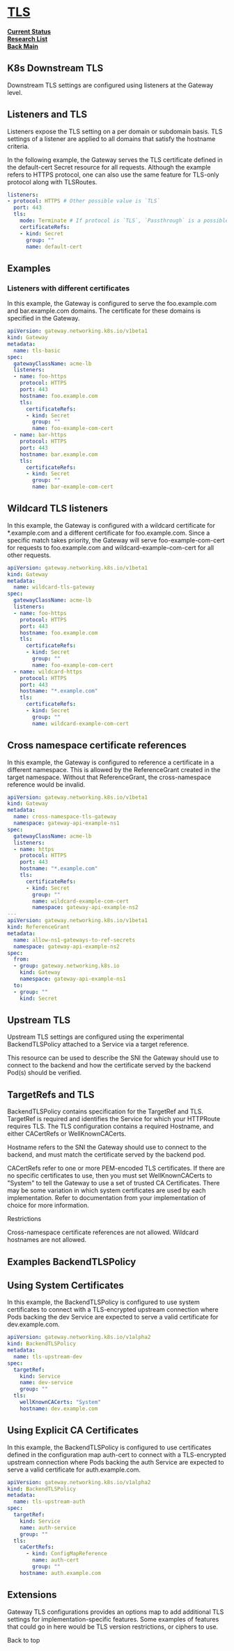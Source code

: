 # **[TLS](https://gateway-api.sigs.k8s.io/guides/tls)**

**[Current Status](../../../../development/status/weekly/current_status.md)**\
**[Research List](../../../research_list.md)**\
**[Back Main](../../../../README.md)**

## K8s Downstream TLS

Downstream TLS settings are configured using listeners at the Gateway level.

## Listeners and TLS

Listeners expose the TLS setting on a per domain or subdomain basis. TLS settings of a listener are applied to all domains that satisfy the hostname criteria.

In the following example, the Gateway serves the TLS certificate defined in the default-cert Secret resource for all requests. Although the example refers to HTTPS protocol, one can also use the same feature for TLS-only protocol along with TLSRoutes.

```yaml
listeners:
- protocol: HTTPS # Other possible value is `TLS`
  port: 443
  tls:
    mode: Terminate # If protocol is `TLS`, `Passthrough` is a possible mode
    certificateRefs:
    - kind: Secret
      group: ""
      name: default-cert
```

## Examples

### Listeners with different certificates

In this example, the Gateway is configured to serve the foo.example.com and bar.example.com domains. The certificate for these domains is specified in the Gateway.

```yaml
apiVersion: gateway.networking.k8s.io/v1beta1
kind: Gateway
metadata:
  name: tls-basic
spec:
  gatewayClassName: acme-lb
  listeners:
  - name: foo-https
    protocol: HTTPS
    port: 443
    hostname: foo.example.com
    tls:
      certificateRefs:
      - kind: Secret
        group: ""
        name: foo-example-com-cert
  - name: bar-https
    protocol: HTTPS
    port: 443
    hostname: bar.example.com
    tls:
      certificateRefs:
      - kind: Secret
        group: ""
        name: bar-example-com-cert
```

## Wildcard TLS listeners

In this example, the Gateway is configured with a wildcard certificate for *.example.com and a different certificate for foo.example.com. Since a specific match takes priority, the Gateway will serve foo-example-com-cert for requests to foo.example.com and wildcard-example-com-cert for all other requests.

```yaml
apiVersion: gateway.networking.k8s.io/v1beta1
kind: Gateway
metadata:
  name: wildcard-tls-gateway
spec:
  gatewayClassName: acme-lb
  listeners:
  - name: foo-https
    protocol: HTTPS
    port: 443
    hostname: foo.example.com
    tls:
      certificateRefs:
      - kind: Secret
        group: ""
        name: foo-example-com-cert
  - name: wildcard-https
    protocol: HTTPS
    port: 443
    hostname: "*.example.com"
    tls:
      certificateRefs:
      - kind: Secret
        group: ""
        name: wildcard-example-com-cert
```

## Cross namespace certificate references

In this example, the Gateway is configured to reference a certificate in a different namespace. This is allowed by the ReferenceGrant created in the target namespace. Without that ReferenceGrant, the cross-namespace reference would be invalid.

```yaml
apiVersion: gateway.networking.k8s.io/v1beta1
kind: Gateway
metadata:
  name: cross-namespace-tls-gateway
  namespace: gateway-api-example-ns1
spec:
  gatewayClassName: acme-lb
  listeners:
  - name: https
    protocol: HTTPS
    port: 443
    hostname: "*.example.com"
    tls:
      certificateRefs:
      - kind: Secret
        group: ""
        name: wildcard-example-com-cert
        namespace: gateway-api-example-ns2
---
apiVersion: gateway.networking.k8s.io/v1beta1
kind: ReferenceGrant
metadata:
  name: allow-ns1-gateways-to-ref-secrets
  namespace: gateway-api-example-ns2
spec:
  from:
  - group: gateway.networking.k8s.io
    kind: Gateway
    namespace: gateway-api-example-ns1
  to:
  - group: ""
    kind: Secret
```

## Upstream TLS

Upstream TLS settings are configured using the experimental BackendTLSPolicy attached to a Service via a target reference.

This resource can be used to describe the SNI the Gateway should use to connect to the backend and how the certificate served by the backend Pod(s) should be verified.

## TargetRefs and TLS

BackendTLSPolicy contains specification for the TargetRef and TLS. TargetRef is required and identifies the Service for which your HTTPRoute requires TLS. The TLS configuration contains a required Hostname, and either CACertRefs or WellKnownCACerts.

Hostname refers to the SNI the Gateway should use to connect to the backend, and must match the certificate served by the backend pod.

CACertRefs refer to one or more PEM-encoded TLS certificates. If there are no specific certificates to use, then you must set WellKnownCACerts to "System" to tell the Gateway to use a set of trusted CA Certificates. There may be some variation in which system certificates are used by each implementation. Refer to documentation from your implementation of choice for more information.

Restrictions

Cross-namespace certificate references are not allowed.
Wildcard hostnames are not allowed.

## Examples BackendTLSPolicy

## Using System Certificates

In this example, the BackendTLSPolicy is configured to use system certificates to connect with a TLS-encrypted upstream connection where Pods backing the dev Service are expected to serve a valid certificate for dev.example.com.

```yaml
apiVersion: gateway.networking.k8s.io/v1alpha2
kind: BackendTLSPolicy
metadata:
  name: tls-upstream-dev
spec:
  targetRef:
    kind: Service
    name: dev-service
    group: ""
  tls:
    wellKnownCACerts: "System"
    hostname: dev.example.com
```

## Using Explicit CA Certificates

In this example, the BackendTLSPolicy is configured to use certificates defined in the configuration map auth-cert to connect with a TLS-encrypted upstream connection where Pods backing the auth Service are expected to serve a valid certificate for auth.example.com.

```yaml
apiVersion: gateway.networking.k8s.io/v1alpha2
kind: BackendTLSPolicy
metadata:
  name: tls-upstream-auth
spec:
  targetRef:
    kind: Service
    name: auth-service
    group: ""
  tls:
    caCertRefs:
      - kind: ConfigMapReference
        name: auth-cert
        group: ""
    hostname: auth.example.com
```

## Extensions

Gateway TLS configurations provides an options map to add additional TLS settings for implementation-specific features. Some examples of features that could go in here would be TLS version restrictions, or ciphers to use.

 Back to top
